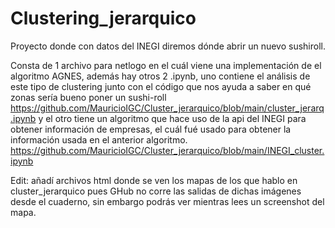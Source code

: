 # Clustering_jerarquico
 Proyecto donde con datos del INEGI diremos dónde abrir un nuevo sushiroll.
	
Consta de 1 archivo para netlogo en el cuál viene una implementación de el algoritmo AGNES,
además hay otros 2 .ipynb, uno contiene el análisis de este tipo de clustering junto con el
código que nos ayuda a saber en qué zonas sería bueno poner un sushi-roll 
https://github.com/MauricioIGC/Cluster_jerarquico/blob/main/cluster_jerarq.ipynb
y el otro tiene un algoritmo que hace uso de la api del INEGI para obtener información de empresas, el cuál
fué usado para obtener la información usada en el anterior algoritmo.
https://github.com/MauricioIGC/Cluster_jerarquico/blob/main/INEGI_cluster.ipynb

Edit: añadí archivos html donde se ven los mapas de los que hablo en cluster_jerarquico
pues GHub no corre las salidas de dichas imágenes desde el cuaderno, sin embargo podrás ver
mientras lees un screenshot del mapa.
